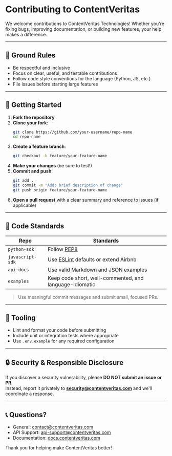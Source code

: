 # Contributing to ContentVeritas

We welcome contributions to ContentVeritas Technologies! Whether you're fixing bugs, improving documentation, or building new features, your help makes a difference.

---

## 🧱 Ground Rules

- Be respectful and inclusive
- Focus on clear, useful, and testable contributions
- Follow code style conventions for the language (Python, JS, etc.)
- File issues before starting large features

---

## 🚀 Getting Started

1. **Fork the repository**
2. **Clone your fork**:
   ```bash
   git clone https://github.com/your-username/repo-name
   cd repo-name
   ```
3. **Create a feature branch**:
   ```bash
   git checkout -b feature/your-feature-name
   ```
4. **Make your changes** (be sure to test!)
5. **Commit and push**:
   ```bash
   git add .
   git commit -m "Add: brief description of change"
   git push origin feature/your-feature-name
   ```
6. **Open a pull request** with a clear summary and reference to issues (if applicable)

---

## 🧪 Code Standards

| Repo | Standards |
|------|-----------|
| `python-sdk` | Follow [PEP8](https://peps.python.org/pep-0008/) |
| `javascript-sdk` | Use [ESLint](https://eslint.org/) defaults or extend Airbnb |
| `api-docs` | Use valid Markdown and JSON examples |
| `examples` | Keep code short, well-commented, and language-idiomatic |

> Use meaningful commit messages and submit small, focused PRs.

---

## 🧰 Tooling

- Lint and format your code before submitting
- Include unit or integration tests where appropriate
- Use `.env.example` for any required configuration

---

## 🔒 Security & Responsible Disclosure

If you discover a security vulnerability, please **DO NOT submit an issue or PR**.  
Instead, report it privately to **[security@contentveritas.com](mailto:security@contentveritas.com)** and we'll coordinate a response.

---

## 📞 Questions?

- General: [contact@contentveritas.com](mailto:contact@contentveritas.com)
- API Support: [api-support@contentveritas.com](mailto:api-support@contentveritas.com)
- Documentation: [docs.contentveritas.com](https://docs.contentveritas.com)

Thank you for helping make ContentVeritas better!
